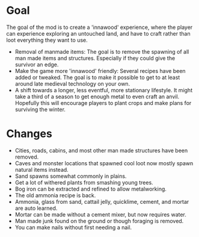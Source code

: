 # Goal

The goal of the mod is to create a 'innawood' experience, where the player can experience exploring an untouched land, and have to craft rather than loot everything they want to use.
- Removal of manmade items: The goal is to remove the spawning of all man made items and structures. Especially if they could give the survivor an edge.
- Make the game more 'innawood' friendly: Several recipes have been added or tweaked. The goal is to make it possible to get to at least around late medieval technology on your own.
- A shift towards a longer, less eventful, more stationary lifestyle. It might take a third of a season to get enough metal to even craft an anvil. Hopefully this will encourage players to plant crops and make plans for surviving the winter.

# Changes

- Cities, roads, cabins, and most other man made structures have been removed.
- Caves and monster locations that spawned cool loot now mostly spawn natural items instead.
- Sand spawns somewhat commonly in plains.
- Get a lot of withered plants from smashing young trees.
- Bog iron can be extracted and refined to allow metalworking.
- The old ammonia recipe is back.
- Ammonia, glass from sand, cattail jelly, quicklime, cement, and mortar are auto learned.
- Mortar can be made without a cement mixer, but now requires water.
- Man made junk found on the ground or though foraging is removed.
- You can make nails without first needing a nail.


